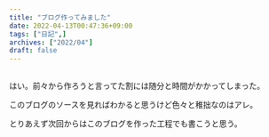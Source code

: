 ```yaml
---
title: "ブログ作ってみました"
date: 2022-04-13T00:47:36+09:00
tags: ["日記",]
archives: ["2022/04"]
draft: false
---
```


##
はい。前々から作ろうと言ってた割には随分と時間がかかってしまった。

このブログのソースを見ればわかると思うけど色々と稚拙なのはアレ。

とりあえず次回からはこのブログを作った工程でも書こうと思う。
